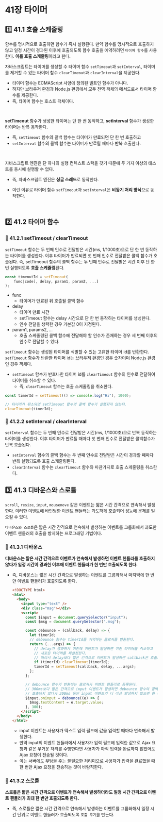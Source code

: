 # 41장 타이머

## 1️⃣ 41.1 호출 스케줄링

함수를 명시적으로 호출하면 함수가 즉시 실행된다.
만약 함수를 명시적으로 호출하지 않고 일정 시간이 경과된 이후에 호출되도록 함수 호출을 예약하려면 `타이머 함수`를 사용한다.
**이를 호출 스케줄링**이라고 한다.

자바스크립트는 타이머를 생성할 수 타이머 함수 `setTimeout`과 `setInterval`, 타이머를 제거할 수 있는 타이머 함수 `clearTimeout`과 `clearInterval`을 제공한다.

- 타이머 함수는 ECMAScript 사양에 정의된 빌트인 함수가 아니다.
- 하지만 브라우저 환경과 Node.js 환경에서 모두 전역 객체의 메서드로서 타이머 함수를 제공한다.
- 즉, 타이머 함수는 호스트 객체이다.

<br>

**setTimeout** 함수가 생성한 타이머는 단 한 번 동작하고, **setInterval** 함수가 생성한 타이머는 반복 동작한다.

- 즉, `setTimeout` 함수의 콜백 함수는 타이머가 만료되면 단 한 번 호출하고
- `setInterval` 함수의 콜백 함수는 타이머가 만료될 때마다 반복 호출한다.

<br>

자바스크립트 엔진은 단 하나의 실행 컨텍스트 스택을 갖기 때문에 두 가지 이상의 태스트를 동시에 실행할 수 없다.

- 즉, 자바스크립트 엔진은 **싱글 스레드**로 동작한다.

- 이런 이유로 타이머 함수 `setTimeout`과 `setInterval`은 **비동기 처리 방식**으로 동작한다.

<br>

## 2️⃣ 41.2 타이머 함수

### 📍 41.2.1 setTimeout / clearTimeout

`setTimeout` 함수는 두 번째 인수로 전달받은 시간(ms, 1/1000초)으로 단 한 번 동작하는 타이머를 생성한다.
이후 타이머가 만료되면 첫 번째 인수로 전달받은 콜백 함수가 호출된다.
즉, setTimeout 함수의 콜백 함수는 두 번째 인수로 전달받은 시간 이후 단 한 번 실행되도록 **호출 스케줄링**된다.

```javascript
const timeoutId = setTimeout(
    func|code[, delay, param1, param2, ...]
);
```

- func
  - 타이머가 만료된 뒤 호출될 콜백 함수
- delay
  - 타이머 만료 시간
  - setTimeout 함수는 delay 시간으로 단 한 번 동작하는 타이머를 생성한다.
  - 인수 전달을 생략한 경우 기본값 0이 지정된다.
- param1, params2, ...
  - 호출 스케줄링된 콜백 함수에 전달해야 할 인수가 존재하는 경우 세 번째 이후의 인수로 전달할 수 있다.

`setTimeout` 함수는 생성된 타이머를 식별할 수 있는 고유한 타이머 id를 반환한다.
`setTimeout` 함수가 반환한 타이머 id는 브라우저 환경인 경우 숫자이며 Node.js 환경인 경우 객체다.

- `setTimeout` 함수가 반호나한 타이머 id를 `clearTimeout` 함수의 인수로 전달하여 타이머를 취소할 수 있다.
  - 즉, `clearTimeout` 함수는 호출 스케줄링을 취소한다.

```javascript
const timerId = setTimeout(() => console.log("Hi"), 1000);

// 타이머가 취소되면 setTimeout 함수의 콜백 함수가 실행되지 않는다.
clearTimeout(timerId);
```

### 📍 41.2.2 setInterval / clearInterval

`setInterval` 함수는 두 번째 인수로 전달받은 시간(ms, 1/1000초)으로 반복 동작하는 타이머를 생성한다.
이후 타이머가 만료될 때마다 첫 번째 인수로 전달받은 콜백함수가 반복 호출된다.

- `setInterval` 함수의 콜백 함수는 두 번째 인수로 전달받은 시간이 경과할 때마다 반복 실행되도록 호출 스케줄링된다.
- `clearInterval` 함수는 `clearTimeout` 함수와 마찬가지로 호출 스케줄링을 취소한다.

## 3️⃣ 41.3 디바운스와 스로틀

`scroll`, `resize`, `input`, `mousemove` 같은 이벤트는 짧은 시간 간격으로 연속해서 발생한다.
이러한 이벤트에 바인딩한 이벤트 핸들러는 과도하게 호출되어 성능에 문제를 일으킬 수 있다.

`디바운스와 스로틀`은 짧은 시간 간격으로 연속해서 발생하는 이벤트를 그룹화해서 과도한 이벤트 핸들러의 호출을 방지하는 프로그래밍 기법이다.

### 📍 41.3.1 디바운스

**디바운스는 짧은 시간 간격으로 이벤트가 연속해서 발생하면 이벤트 핸들러를 호출하지 않다가 일정 시간이 경과한 이후에 이벤트 핸들러가 한 번만 호출되도록 한다.**

- 즉, 디바운스는 짧은 시간 간격으로 발생하는 이벤트를 그룹화해서 마지막에 한 번만 이벤트 핸들러가 호출되도록 한다.

  ```html
  <!DOCTYPE html>
  <html>
    <body>
      <input type="text" />
      <div class="msg"></div>
      <script>
        const $input = document.querySelector("input");
        const $msg = document.querySelector(".msg");

        const debounce = (callback, delay) => {
          let timerId;
          // debounce 함수는 timerId를 기억하는 클로저를 반환한다.
          return (...args) => {
            // delay가 경과하기 이전에 이벤트가 발생하면 이전 타이머를 취소하고
            // 새로운 타이머를 재설정한다.
            // 따라서 delay보다 짧은 간격으로 이벤트가 발생하면 callback은 호출되지 않는다.
            if (timerId) clearTimeout(timerId);
            timerId = setTimeout(callback, delay, ...args);
          };
        };

        // debounce 함수가 반환하는 클로저가 이벤트 핸들러로 등록된다.
        // 300ms보다 짧은 간격으로 input 이벤트가 발생하면 debounce 함수의 콜백 함수는
        // 호출되지 않다가 300ms 동안 input 이벤트가 더 이상 발생하지 않으면 한 번만 호출된다.
        $input.oninput = debounce((e) => {
          $msg.textContent = e.target.value;
        }, 300);
      </script>
    </body>
  </html>
  ```

  - input 이벤트는 사용자가 텍스트 입력 필드에 값을 입력할 때마다 연속해서 발생한다.
  - 만약 input의 이벤트 핸들러에서 사용자가 입력 필드에 입력한 값으로 Ajax 요청과 같은 무거운 처리를 수행한다면 사용자가 아직 입력을 완료하지 않았어도 Ajax 요청이 전송될 것이다.
  - 이는 서버에도 부담을 주는 불필요한 처리미으로 사용자가 입력을 완료했을 때 한 번만 Ajax 요청을 전송하는 것이 바람직한다.

### 📍 41.3.2 스로틀

**스로틀은 짧은 시간 간격으로 이벤트가 연속해서 발생하더라도 일정 시간 간격으로 이벤트 핸들러가 최대 한 번만 호출되도록 한다.**

- 즉, 스로틀은 짧은 시간 간격으로 연속해서 발생하는 이벤트를 그룹화해서 일정 시간 단위로 이벤트 핸들러가 호출되도록 `호출 주기`를 만든다.
